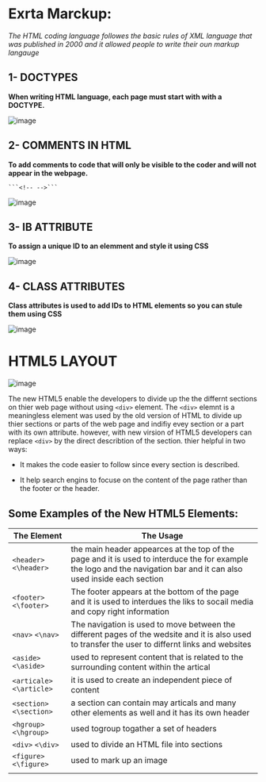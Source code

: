 # Exrta Marckup:

*The HTML coding language followes the basic rules of XML language that was published in 2000 and it allowed people to write their oun markup langauge*


## 1- **DOCTYPES**


 **When writing HTML language, each page must start with with a DOCTYPE.**


![image](https://www.seobility.net/en/wiki/images/a/a6/HTML-Doctype.png)

## 2- **COMMENTS IN HTML**

**To add comments to  code that will only be visible to the coder and will not appear in the webpage.**
```
```<!-- -->```
```



![image](https://lh3.googleusercontent.com/proxy/QVozTQZ_ABXWBBsuev9EUxSr5hdW7aYXehou4TZBMPWSWlMXfiTQVaWBMyQoG2Gc0YaWjEa74obHhxBy-4BBNOKJkWunQziSBJAvz7xwWP4YYW009OdoIsFD9fN_izk5ABEW)


## 3- **IB ATTRIBUTE**

**To assign a unique ID to an elemment and style it using CSS** 

![image](https://user-images.githubusercontent.com/101482/61815389-00036900-adff-11e9-8f2e-c1088e37c5fd.png)



## 4- **CLASS ATTRIBUTES**
**Class attributes is used to add IDs to HTML elements so you can stule them using CSS**

![image](https://www.wikitechy.com/step-by-step-html-tutorials/attributes/img/attributes-images/code-explanation-class-attribute-in-html.png)













# HTML5 LAYOUT


![image](https://www.diygenius.com/wp-content/uploads/2013/07/learn-html5.jpg)

The new HTML5 enable the developers to divide up the the differnt sections on thier web page without using ```<div>``` element. The ```<div>``` elemnt is a meaningless element was used by the old version of HTML to divide up thier sections or parts of the web page and indifiy evey section or a part with its own attribute. however, with new virsion of HTML5 developers can replace ```<div>``` by the direct describtion of the section. thier helpful in two ways:


* It makes the code easier to follow since every section is described.

* It help search engins to focuse on the content of the page rather than the footer or the header.


## Some Examples of the New HTML5 Elements:
| The Element                    | The Usage |
|--------------------------------|-------------------------------------------------------------------------------------------------------------------------------------------------------|
| ```<header>``` ```<\header>``` |the main header appearces at the top of the page and it is used to interduce the for  example the logo and the navigation bar and it can also used inside each section| 
| ```<footer>``` ```<\footer>``` | The footer appears at the bottom of the page and it is used to interdues the liks to socail media and copy right information|
| ```<nav>``` ```<\nav>``` |   The navigation is used to move between the different pages of the wedsite and it is also used to transfer the user to differnt links and websites|
|```<aside>``` ```<\aside>``` |   used to represent content that is related to the surrounding content within the artical|
|```<articale>``` ```<\article>```| it is used to create an independent piece of content|
|```<section>``` ```<\section>```| a section can contain may articals and many other elements as well and it has its own header|
| ```<hgroup>``` ```<\hgroup>```| used togroup togather a set of headers|
|```<div>``` ```<\div>```    |  used to divide an HTML file into sections|
|```<figure>``` ```<\figure>```| used to mark up an image |
||













